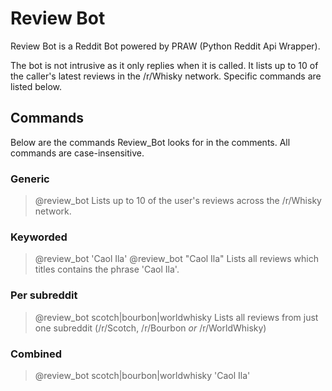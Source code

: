 # Review Bot
Review Bot is a Reddit Bot powered by PRAW (Python Reddit Api Wrapper).

The bot is not intrusive as it only replies when it is called. 
It lists up to 10 of the caller's latest reviews in the /r/Whisky network. Specific commands are listed below.

## Commands
Below are the commands Review_Bot looks for in the comments. All commands are case-insensitive.

### Generic
> @review_bot
Lists up to 10 of the user's reviews across the /r/Whisky network.

### Keyworded
> @review_bot 'Caol Ila'
> @review_bot "Caol Ila"
Lists all reviews which titles contains the phrase 'Caol Ila'.


### Per subreddit
> @review_bot scotch|bourbon|worldwhisky
Lists all reviews from just one subreddit (/r/Scotch, /r/Bourbon *or* /r/WorldWhisky)

### Combined
> @review_bot scotch|bourbon|worldwhisky 'Caol Ila'